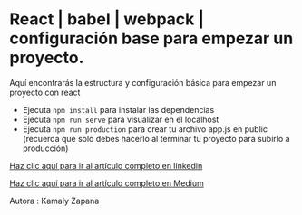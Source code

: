 # React | babel | webpack | configuración base para empezar un proyecto.

Aquí encontrarás la estructura y configuración básica para empezar un proyecto con react

* Ejecuta `npm install` para instalar las dependencias
* Ejecuta `npm run serve` para visualizar en el localhost
* Ejecuta `npm run production` para crear tu archivo app.js en public (recuerda que solo debes hacerlo al terminar tu proyecto para subirlo a producción)

[Haz clic aquí para ir al artículo completo en linkedin](https://www.linkedin.com/pulse/react-babel-webpack-configuraci%C3%B3n-base-para-empezar-zapana-lorenzo/?published=t "configuración base para empezar un proyecto")

[Haz clic aquí para ir al artículo completo en Medium](https://medium.com/@kamalyzl/react-babel-webpack-configuraci%C3%B3n-base-para-empezar-un-proyecto-3d81c2d68bc6 "configuración base para empezar un proyecto")

Autora : Kamaly Zapana 